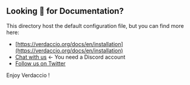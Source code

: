 ## Looking 👀 for Documentation?

This directory host the default configuration file, but you can find more here:

- [https://verdaccio.org/docs/en/installation](https://verdaccio.org/docs/en/installation)
- [Chat with us](http://chat.verdaccio.org) <- You need a Discord account
- [Follow us on Twitter](https://twitter.com/verdaccio_npm)

Enjoy Verdaccio !